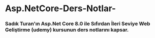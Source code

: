 # Asp.NetCore-Ders-Notlar-
### Sadık Turan'ın Asp.Net Core 8.0 ile Sıfırdan İleri Seviye Web Geliştirme (udemy) kursunun ders notlarını kapsar.
